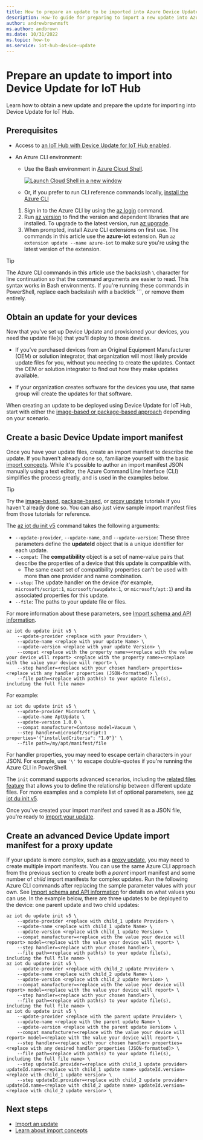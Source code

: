 ```yaml
---
title: How to prepare an update to be imported into Azure Device Update for IoT Hub | Microsoft Docs
description: How-To guide for preparing to import a new update into Azure Device Update for IoT Hub.
author: andrewbrownmsft
ms.author: andbrown
ms.date: 10/31/2022
ms.topic: how-to
ms.service: iot-hub-device-update
---
```


# Prepare an update to import into Device Update for IoT Hub

Learn how to obtain a new update and prepare the update for importing into Device Update for IoT Hub.

## Prerequisites

* Access to [an IoT Hub with Device Update for IoT Hub enabled](create-device-update-account.md).
* An Azure CLI environment:

  * Use the Bash environment in [Azure Cloud Shell](../cloud-shell/quickstart.md).

    [![Launch Cloud Shell in a new window](../../includes/media/cloud-shell-try-it/hdi-launch-cloud-shell.png)](https://shell.azure.com)

  * Or, if you prefer to run CLI reference commands locally, [install the Azure CLI](/cli/azure/install-azure-cli)

  1. Sign in to the Azure CLI by using the [az login](/cli/azure/reference-index#az-login) command.
  2. Run [az version](/cli/azure/reference-index#az-version) to find the version and dependent libraries that are installed. To upgrade to the latest version, run [az upgrade](/cli/azure/reference-index#az-upgrade).
  3. When prompted, install Azure CLI extensions on first use. The commands in this article use the **azure-iot** extension. Run `az extension update --name azure-iot` to make sure you're using the latest version of the extension.

>[!TIP]
>The Azure CLI commands in this article use the backslash `\` character for line continuation so that the command arguments are easier to read. This syntax works in Bash environments. If you're running these commands in PowerShell, replace each backslash with a backtick `\``, or remove them entirely.

## Obtain an update for your devices

Now that you've set up Device Update and provisioned your devices, you need the update file(s) that you'll deploy to those devices.

* If you’ve purchased devices from an Original Equipment Manufacturer (OEM) or solution integrator, that organization will most likely provide update files for you, without you needing to create the updates. Contact the OEM or solution integrator to find out how they make updates available.

* If your organization creates software for the devices you use, that same group will create the updates for that software.

When creating an update to be deployed using Device Update for IoT Hub, start with either the [image-based or package-based approach](understand-device-update.md#support-for-a-wide-range-of-update-artifacts) depending on your scenario.

## Create a basic Device Update import manifest

Once you have your update files, create an import manifest to describe the update. If you haven't already done so, familiarize yourself with the basic [import concepts](import-concepts.md). While it's possible to author an import manifest JSON manually using a text editor, the Azure Command Line Interface (CLI) simplifies the process greatly, and is used in the examples below.

> [!TIP]
> Try the [image-based](device-update-raspberry-pi.md), [package-based](device-update-ubuntu-agent.md), or [proxy update](device-update-howto-proxy-updates.md) tutorials if you haven't already done so. You can also just view sample import manifest files from those tutorials for reference.

The [az iot du init v5](/cli/azure/iot/du/update/init#az-iot-du-update-init-v5) command takes the following arguments:

* `--update-provider`, `--update-name`, and `--update-version`: These three parameters define the **updateId** object that is a unique identifier for each update.
* `--compat`: The **compatibility** object is a set of name-value pairs that describe the properties of a device that this update is compatible with.
  * The same exact set of compatibility properties can't be used with more than one provider and name combination.
* `--step`: The update handler on the device (for example, `microsoft/script:1`, `microsoft/swupdate:1`, or `microsoft/apt:1`) and its associated properties for this update.
* `--file`: The paths to your update file or files.

For more information about these parameters, see [Import schema and API information](import-schema.md).

```azurecli
az iot du update init v5 \
    --update-provider <replace with your Provider> \
    --update-name <replace with your update Name> \
    --update-version <replace with your update Version> \
    --compat <replace with the property name>=<replace with the value your device will report> <replace with the property name>=<replace with the value your device will report> \
    --step handler=<replace with your chosen handler> properties=<replace with any handler properties (JSON-formatted)> \
    --file path=<replace with path(s) to your update file(s), including the full file name> 
```

For example:

```azurecli
az iot du update init v5 \
    --update-provider Microsoft \
    --update-name AptUpdate \
    --update-version 1.0.0 \
    --compat manufacturer=Contoso model=Vacuum \
    --step handler=microsoft/script:1 properties='{"installedCriteria": "1.0"}' \
    --file path=/my/apt/manifest/file
```

For handler properties, you may need to escape certain characters in your JSON. For example, use `'\'` to escape double-quotes if you're running the Azure CLI in PowerShell.

The `init` command supports advanced scenarios, including the [related files feature](related-files.md) that allows you to define the relationship between different update files. For more examples and a complete list of optional parameters, see [az iot du init v5](/cli/azure/iot/du/update/init#az-iot-du-update-init-v5).

Once you've created your import manifest and saved it as a JSON file, you're ready to [import your update](import-update.md).

## Create an advanced Device Update import manifest for a proxy update

If your update is more complex, such as a [proxy update](device-update-proxy-updates.md), you may need to create multiple import manifests. You can use the same Azure CLI approach from the previous section to create both a _parent_ import manifest and some number of _child_ import manifests for complex updates. Run the following Azure CLI commands after replacing the sample parameter values with your own. See [Import schema and API information](import-schema.md) for details on what values you can use. In the example below, there are three updates to be deployed to the device: one parent update and two child updates:

```azurecli
az iot du update init v5 \
    --update-provider <replace with child_1 update Provider> \
    --update-name <replace with child_1 update Name> \
    --update-version <replace with child_1 update Version> \
    --compat manufacturer=<replace with the value your device will report> model=<replace with the value your device will report> \
    --step handler=<replace with your chosen handler> \
    --file path=<replace with path(s) to your update file(s), including the full file name> \
az iot du update init v5 \
    --update-provider <replace with child_2 update Provider> \
    --update-name <replace with child_2 update Name> \
    --update-version <replace with child_2 update Version> \
    --compat manufacturer=<replace with the value your device will report> model=<replace with the value your device will report> \
    --step handler=<replace with your chosen handler> \
    --file path=<replace with path(s) to your update file(s), including the full file name> \
az iot du update init v5 \
    --update-provider <replace with the parent update Provider> \
    --update-name <replace with the parent update Name> \
    --update-version <replace with the parent update Version> \
    --compat manufacturer=<replace with the value your device will report> model=<replace with the value your device will report> \
    --step handler=<replace with your chosen handler> properties=<replace with any desired handler properties (JSON-formatted)> \
    --file path=<replace with path(s) to your update file(s), including the full file name> \
    --step updateId.provider=<replace with child_1 update provider> updateId.name=<replace with child_1 update name> updateId.version=<replace with child_1 update version> \
    --step updateId.provider=<replace with child_2 update provider> updateId.name=<replace with child_2 update name> updateId.version=<replace with child_2 update version> \
```

## Next steps

* [Import an update](import-update.md)
* [Learn about import concepts](import-concepts.md)
